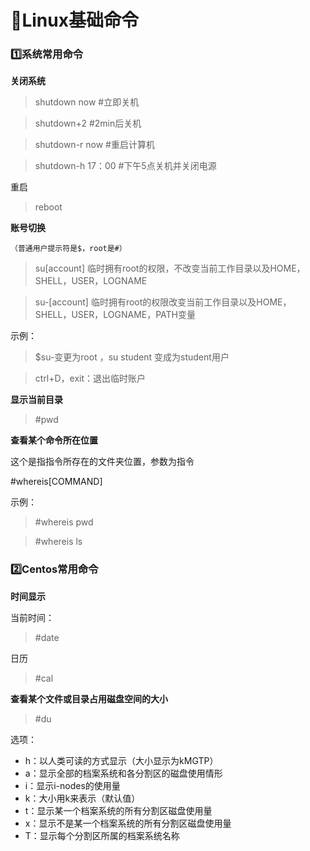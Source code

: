 # :jack_o_lantern:Linux基础命令 #

### :one:系统常用命令 ###

**关闭系统**

>shutdown now           #立即关机

>shutdown+2             #2min后关机

>shutdown-r now         #重启计算机

>shutdown-h 17：00      #下午5点关机并关闭电源

重启

>reboot

**账号切换**

`（普通用户提示符是$，root是#）`

>su[account]   临时拥有root的权限，不改变当前工作目录以及HOME，SHELL，USER，LOGNAME

>su-[account]  临时拥有root的权限改变当前工作目录以及HOME，SHELL，USER，LOGNAME，PATH变量

示例：

>$su-变更为root  ，su student 变成为student用户

>ctrl+D，exit：退出临时账户

**显示当前目录**

>#pwd 

**查看某个命令所在位置**

这个是指指令所存在的文件夹位置，参数为指令

#whereis[COMMAND]       

示例：

>#whereis pwd

>#whereis ls

### :two:Centos常用命令 ###

**时间显示**

当前时间：

>#date

日历

>#cal

**查看某个文件或目录占用磁盘空间的大小**

>#du

选项：

* h：以人类可读的方式显示（大小显示为kMGTP）
* a：显示全部的档案系统和各分割区的磁盘使用情形
* i：显示i-nodes的使用量
* k：大小用k来表示（默认值）
* t：显示某一个档案系统的所有分割区磁盘使用量
* x：显示不是某一个档案系统的所有分割区磁盘使用量
* T：显示每个分割区所属的档案系统名称







